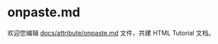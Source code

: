 onpaste.md
===

欢迎您编辑 <a target="__blank" href="https://github.com/jaywcjlove/html-tutorial/blob/master/docs/attribute/onpaste.md">docs/attribute/onpaste.md</a> 文件，共建 HTML Tutorial 文档。
